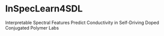 # InSpecLearn4SDL
Interpretable Spectral Features Predict Conductivity in Self-Driving Doped Conjugated Polymer Labs
